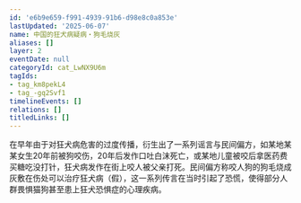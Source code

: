 ```yaml
---
id: 'e6b9e659-f991-4939-91b6-d98e8c0a853e'
lastUpdated: '2025-06-07'
name: 中国的狂犬病疑病・狗毛烧灰
aliases: []
layer: 2
eventDate: null
categoryId: cat_LwNX9U6m
tagIds:
- tag_km8pekL4
- tag_-gq2Svf1
timelineEvents: []
relations: []
titledLinks: []
---
```

在早年由于对狂犬病危害的过度传播，衍生出了一系列谣言与民间偏方，如某地某某女生20年前被狗咬伤，20年后发作口吐白沫死亡，或某地儿童被咬后拿医药费买糖吃没打针，狂犬病发作在街上咬人被父亲打死。民间偏方称咬人狗的狗毛烧成灰敷在伤处可以治疗狂犬病（假），这一系列传言在当时引起了恐慌，使得部分人群畏惧猫狗甚至患上狂犬恐惧症的心理疾病。
